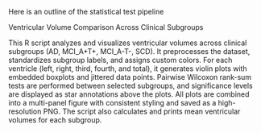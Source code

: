 Here is an outline of the statistical test pipeline

Ventricular Volume Comparison Across Clinical Subgroups


This R script analyzes and visualizes ventricular volumes across clinical subgroups (AD, MCI_A+T+, MCI_A-T-, SCD). It preprocesses the dataset, standardizes subgroup labels, and assigns custom colors. For each ventricle (left, right, third, fourth, and total), it generates violin plots with embedded boxplots and jittered data points. Pairwise Wilcoxon rank-sum tests are performed between selected subgroups, and significance levels are displayed as star annotations above the plots. All plots are combined into a multi-panel figure with consistent styling and saved as a high-resolution PNG. The script also calculates and prints mean ventricular volumes for each subgroup.
